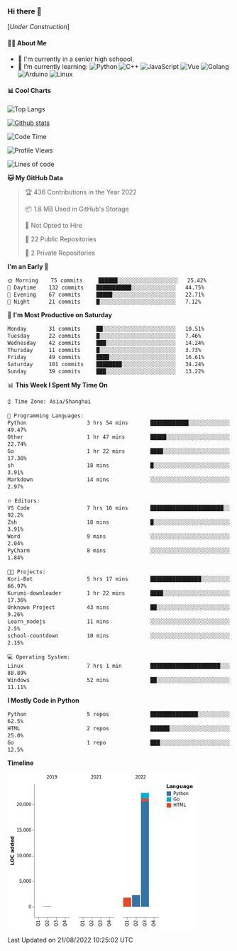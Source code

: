 ### Hi there 👋

\[*Under Construction*\]

<!--
**NoNormalCreeper/NoNormalCreeper** is a ✨ _special_ ✨ repository because its `README.md` (this file) appears on your GitHub profile.

Here are some ideas to get you started:

- 🔭 I’m currently working on ...
- 🌱 I’m currently learning ...
- 👯 I’m looking to collaborate on ...
- 🤔 I’m looking for help with ...
- 💬 Ask me about ...
- 📫 How to reach me: ...
- 😄 Pronouns: ...
- ⚡ Fun fact: ...
-->

#### 👩‍💻 About Me

- 🏫 I'm currently in a senior high schoool.
- 🌱 I’m currently learning: 
![Python](https://img.shields.io/badge/-Python-blue?style=flat-square&logo=Python&logoColor=fff)
![C++](https://img.shields.io/badge/-C%2B%2B-00599C?style=flat-square&logo=C%2B%2B&logoColor=fff)
![JavaScript](https://img.shields.io/badge/-JavaScript-ffca18?style=flat-square&logo=JavaScript&logoColor=fff)
![Vue](https://img.shields.io/badge/-Vue-4FC08D?style=flat-square&logo=Vue.js&logoColor=fff)
![Golang](https://img.shields.io/badge/-Go-007d9c?style=flat-square&logo=Go&logoColor=fff)
![Arduino](https://img.shields.io/badge/-Arduino-00979D?style=flat-square&logo=Arduino&logoColor=fff)
![Linux](https://img.shields.io/badge/-Linux-FCC624?style=flat-square&logo=Linux&logoColor=fff)

#### 📊 Cool Charts

![Top Langs](https://github-readme-stats.vercel.app/api/top-langs/?username=NoNormalCreeper&layout=compact)

[![Github stats](https://github-readme-stats.vercel.app/api?username=NoNormalCreeper&show_icons=true)](https://github.com/anuraghazra/github-readme-stats)

<!--START_SECTION:waka-->
![Code Time](http://img.shields.io/badge/Code%20Time-54%20hrs%2021%20mins-blue)

![Profile Views](http://img.shields.io/badge/Profile%20Views-0-blue)

![Lines of code](https://img.shields.io/badge/From%20Hello%20World%20I%27ve%20Written-26%20Thousand%20lines%20of%20code-blue)

**🐱 My GitHub Data** 

> 🏆 436 Contributions in the Year 2022
 > 
> 📦 1.8 MB Used in GitHub's Storage 
 > 
> 🚫 Not Opted to Hire
 > 
> 📜 22 Public Repositories 
 > 
> 🔑 2 Private Repositories  
 > 
**I'm an Early 🐤** 

```text
🌞 Morning    75 commits     ██████░░░░░░░░░░░░░░░░░░░   25.42% 
🌆 Daytime    132 commits    ███████████░░░░░░░░░░░░░░   44.75% 
🌃 Evening    67 commits     █████░░░░░░░░░░░░░░░░░░░░   22.71% 
🌙 Night      21 commits     █░░░░░░░░░░░░░░░░░░░░░░░░   7.12%

```
📅 **I'm Most Productive on Saturday** 

```text
Monday       31 commits     ██░░░░░░░░░░░░░░░░░░░░░░░   10.51% 
Tuesday      22 commits     █░░░░░░░░░░░░░░░░░░░░░░░░   7.46% 
Wednesday    42 commits     ███░░░░░░░░░░░░░░░░░░░░░░   14.24% 
Thursday     11 commits     █░░░░░░░░░░░░░░░░░░░░░░░░   3.73% 
Friday       49 commits     ████░░░░░░░░░░░░░░░░░░░░░   16.61% 
Saturday     101 commits    ████████░░░░░░░░░░░░░░░░░   34.24% 
Sunday       39 commits     ███░░░░░░░░░░░░░░░░░░░░░░   13.22%

```


📊 **This Week I Spent My Time On** 

```text
⌚︎ Time Zone: Asia/Shanghai

💬 Programming Languages: 
Python                   3 hrs 54 mins       ████████████░░░░░░░░░░░░░   49.47% 
Other                    1 hr 47 mins        █████░░░░░░░░░░░░░░░░░░░░   22.74% 
Go                       1 hr 22 mins        ████░░░░░░░░░░░░░░░░░░░░░   17.36% 
sh                       18 mins             █░░░░░░░░░░░░░░░░░░░░░░░░   3.91% 
Markdown                 14 mins             ░░░░░░░░░░░░░░░░░░░░░░░░░   2.97%

🔥 Editors: 
VS Code                  7 hrs 16 mins       ███████████████████████░░   92.2% 
Zsh                      18 mins             █░░░░░░░░░░░░░░░░░░░░░░░░   3.91% 
Word                     9 mins              ░░░░░░░░░░░░░░░░░░░░░░░░░   2.04% 
PyCharm                  8 mins              ░░░░░░░░░░░░░░░░░░░░░░░░░   1.84%

🐱‍💻 Projects: 
Kori-Bot                 5 hrs 17 mins       ████████████████░░░░░░░░░   66.97% 
Kurumi-downloader        1 hr 22 mins        ████░░░░░░░░░░░░░░░░░░░░░   17.36% 
Unknown Project          43 mins             ██░░░░░░░░░░░░░░░░░░░░░░░   9.26% 
Learn_nodejs             11 mins             ░░░░░░░░░░░░░░░░░░░░░░░░░   2.5% 
school-countdown         10 mins             ░░░░░░░░░░░░░░░░░░░░░░░░░   2.15%

💻 Operating System: 
Linux                    7 hrs 1 min         ██████████████████████░░░   88.89% 
Windows                  52 mins             ██░░░░░░░░░░░░░░░░░░░░░░░   11.11%

```

**I Mostly Code in Python** 

```text
Python                   5 repos             ███████████████░░░░░░░░░░   62.5% 
HTML                     2 repos             ██████░░░░░░░░░░░░░░░░░░░   25.0% 
Go                       1 repo              ███░░░░░░░░░░░░░░░░░░░░░░   12.5%

```


**Timeline**

![Chart not found](https://raw.githubusercontent.com/NoNormalCreeper/NoNormalCreeper/main/charts/bar_graph.png) 


 Last Updated on 21/08/2022 10:25:02 UTC
<!--END_SECTION:waka-->


